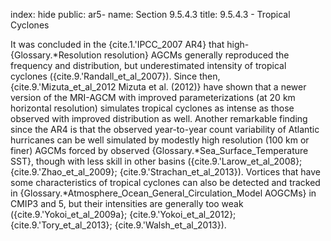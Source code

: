 index: hide
public: ar5-
name: Section 9.5.4.3
title: 9.5.4.3 - Tropical Cyclones

It was concluded in the {cite.1.'IPCC_2007 AR4} that high-{Glossary.*Resolution resolution} AGCMs generally reproduced the frequency and distribution, but underestimated intensity of tropical cyclones ({cite.9.'Randall_et_al_2007}). Since then, {cite.9.'Mizuta_et_al_2012 Mizuta et al. (2012)} have shown that a newer version of the MRI-AGCM with improved parameterizations (at 20 km horizontal resolution) simulates tropical cyclones as intense as those observed with improved distribution as well. Another remarkable finding since the AR4 is that the observed year-to-year count variability of Atlantic hurricanes can be well simulated by modestly high resolution (100 km or finer) AGCMs forced by observed {Glossary.*Sea_Surface_Temperature SST}, though with less skill in other basins ({cite.9.'Larow_et_al_2008}; {cite.9.'Zhao_et_al_2009}; {cite.9.'Strachan_et_al_2013}). Vortices that have some characteristics of tropical cyclones can also be detected and tracked in {Glossary.*Atmosphere_Ocean_General_Circulation_Model AOGCMs} in CMIP3 and 5, but their intensities are generally too weak ({cite.9.'Yokoi_et_al_2009a}; {cite.9.'Yokoi_et_al_2012}; {cite.9.'Tory_et_al_2013}; {cite.9.'Walsh_et_al_2013}).
